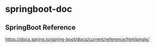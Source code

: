 # springboot-doc
## SpringBoot Reference
https://docs.spring.io/spring-boot/docs/current/reference/htmlsingle/
